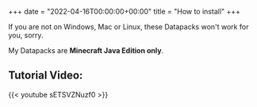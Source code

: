 +++
date = "2022-04-16T00:00:00+00:00"
title = "How to install"
+++

If you are not on Windows, Mac or Linux, these Datapacks won't work for you, sorry.

My Datapacks are **Minecraft Java Edition only**.


## Tutorial Video:

{{< youtube sETSVZNuzf0 >}}
